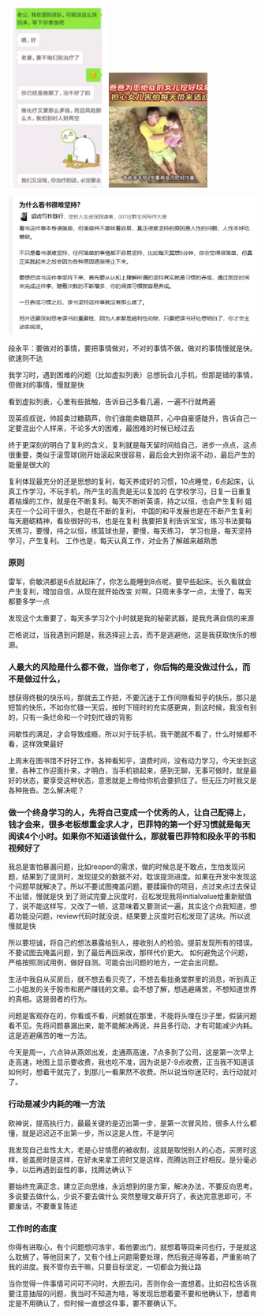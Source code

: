 <img src="assets/image.png"  width="200" />
<img src="assets/image-5.png"  width="200" />


![alt text](assets/image-3.png)


段永平：要做对的事情，要把事情做对，不对的事情不做，做对的事情慢就是快。欲速则不达

我学习时，遇到困难的问题（比如虚拟列表）总想玩会儿手机，但那是错的事情，但做对的事情，慢就是快

看到虚拟列表，心里有些抵触，告诉自己多看几遍，一遍不行就两遍

现英叔叔说，帅超卖过糖葫芦，你们谁能卖糖葫芦，心中自豪感陡升，告诉自己一定要混出个人样来，不论多大的困难，最困难的时候已经过去

终于更深刻的明白了复利的含义，复利就是每天留时间给自己，进步一点点，这点很重要，类似于滚雪球(刚开始滚起来很容易，最后会大到你滚不动)，最后产生的能量是很大的

复利体现最充分的还是思想的复利，每天养成好的习惯，10点睡觉，6点起床，认真工作学习，不玩手机，所产生的高贵是无以复加的
在学校学习，日复一日重复着枯燥的工作，就是在不断复利。每天不断听英语，持之以恒，也会产生复利
姐夫在一个公司干很久，也是在不断的复利，
中国的和平发展也是在不断产生复利
每天磨砺精神，看些很好的书，也是在复利
我要把复利告诉宝宝，练习书法要每天练习，要慢，持之以恒，练篮球也是，要慢，每天练习，
学习也是，每天坚持学习，产生复利。
工作也是，每天认真工作，对业务了解越来越熟悉



### 原则
雷军，俞敏洪都是6点就起床了，你怎么能睡到8点呢，要早些起床。长久看就会产生复利，增加自信，从现在就开始改变
对啊，只周末多学一点，太慢了，每天都要多学一点

发现这个太重要了，每天多学习2个小时就是我的秘密武器，是我充满自信的来源

芒格说过，当我遇到问题是，我选择迎上去，而不是逃避他，这是我获取快乐的根源。


### 人最大的风险是什么都不做，当你老了，你后悔的是没做过什么，而不是做过什么，

想获得终极的快乐吗，那就去工作把，不要沉迷于工作间隙看知乎的快乐，那只是短暂的快乐，不如你忙碌一天后，按时下班时的充实感更爽，到这时候，我没有别的，只有一条烂命和一个时刻忙碌的背影

间歇性的满足，才会导致成瘾，所以对于玩手机，我干脆就不看了，什么时候都不看，这样效果最好


上周末在图书馆不好好工作，各种看知乎，浪费时间，没有动力学习，今天坐到这里，各种工作迎面扑来，才明白，当手机锁起来，感到无聊，无事可做时，就是最好的状态，要享受这种状态，意思就是上帝给你机会要抓住了。但无压力时我又是各种拖沓。怎么解决呢？

### 做一个终身学习的人，先将自己变成一个优秀的人，让自己配得上，钱才会来，很多老板想重金求人才，巴菲特的第一个好习惯就是每天阅读4个小时。如果你不知道该做什么，那就看巴菲特和段永平的书和视频好了



我总是害怕暴漏问题，比如reopen的需求，做的时候总是不敢点，生怕发现问题，结果到了提测时，发现提交的数据不对，耽误提测进度。如果在开发中发现这个问题早就解决了。所以不要试图掩盖问题，要蹂躏你的项目，点过来点过去保证不出错，慢就是快
到了测试完要上灰度时，召松发现我将initialvalue给重新赋值了，说不能这样写，又改了一顿，这意味着又要测试一遍，其实这个点我知道，想着功能没问题，review代码时就没说，结果要上灰度时召松发现了这块。所以说慢就是快

所以要坦诚，将自己的想法暴露给别人，接收别人的检验。提前发现所有的错误。不要试图去掩盖问题，到了最后再回来改，那样代价更大。
如何避免这个问题，严格按照测试用例，做好自测。可能会出问题的地方，一定会出问题。

生活中我自从买房后，就不想去看贝壳了，不想去看拙勇堂群里的消息，听到真正二小姐发的关于股市和房产赚钱的文章。会不想了解，想逃避痛苦，不想知道世界的真相。这是弱者的行为。

问题是客观存在的，你看或不看，问题就在那里，不能将头埋在沙子里，假装问题看不见。先将问题暴漏出来，能不能解决再说，并且多行动，才有可能减少内耗。这是逃避痛苦的唯一方法。

今天是周一，六点钟从燕郊出发，走通燕高速，7点多到了公司，这是第一次早上走高速，地图上显示要收费，我也吃不准，因为说是7-9点收费，正当我不知道该如何时，想着干就完了，到那儿一看果然不收费。所以说当你迷茫时，去行动就对了。



### 行动是减少内耗的唯一方法
欧神说，提高执行力，最最关键的是迈出第一步，是第一次冒风险，很多人什么都懂，就是迟迟迈不出第一步，所以这是人性，不是学问


我发现自己韭性太大，老是心甘情愿的被收割，这就是取悦别人的心态，买房时这样，爸盖房时是这样，在好未来拿工资时又是这样，而腾达则正好相反。是分毫必争，以后再遇到韭性的事，找腾达确认下


要始终充满正念，建立正向思维，永远想到的是方案，解决办法，不要反向思考。多说要去做什么，少说不要去做什么
突然整理文章开窍了，表达完意思即可，不要废话，不要重复陈述


### 工作时的态度
你得有进取心，有个问题想问浩宇，看他要出门，就想着等回来问也行，于是就这么耽搁了，等他回来了，又有个线上问题需要处理，然后我还得等着，严重影响了我的进度。我不管你去干嘛，只要目标坚定，一切都会为我让路

当你觉得一件事情可问可不问时，大胆去问，否则你会一直想着。比如召松告诉我要注意抽屉的问题，我当时不知道为啥，等发现后想着要不要和他确认下，想着肯定是不用确认了，但时候一直想这件事，要不要确认下。




